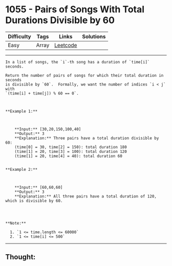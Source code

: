 # 1055 - Pairs of Songs With Total Durations Divisible by 60

Difficulty  | Tags | Links | Solutions
----------- | ---- | ----- | -----
Easy | Array | [Leetcode](https://leetcode.com/problems/pairs-of-songs-with-total-durations-divisible-by-60/description/) |


-----------

```
In a list of songs, the `i`-th song has a duration of `time[i]` seconds.

Return the number of pairs of songs for which their total duration in seconds
is divisible by `60`.  Formally, we want the number of indices `i < j` with
`(time[i] + time[j]) % 60 == 0`.



**Example 1:**

    
    
    **Input:** [30,20,150,100,40]
    **Output:** 3
    **Explanation:** Three pairs have a total duration divisible by 60:
    (time[0] = 30, time[2] = 150): total duration 180
    (time[1] = 20, time[3] = 100): total duration 120
    (time[1] = 20, time[4] = 40): total duration 60
    

**Example 2:**

    
    
    **Input:** [60,60,60]
    **Output:** 3
    **Explanation:** All three pairs have a total duration of 120, which is divisible by 60.
    



**Note:**

  1. `1 <= time.length <= 60000`
  2. `1 <= time[i] <= 500`
```

-----------

## Thought:
